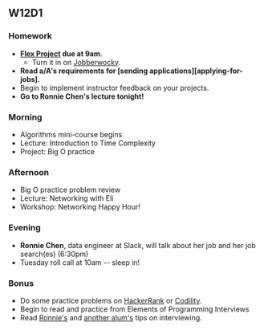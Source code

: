 ## W12D1
### Homework
* **[Flex Project][flex-project] due at 9am**.
  * Turn it in on [Jobberwocky][Jobberwocky].
* **Read a/A's requirements for [sending applications][applying-for-jobs].**
* Begin to implement instructor feedback on your projects.
* **Go to Ronnie Chen's lecture tonight!**

### Morning

* Algorithms mini-course begins
* Lecture: Introduction to Time Complexity
* Project: Big O practice

### Afternoon

* Big O practice problem review
* Lecture: Networking with Eli
* Workshop: Networking Happy Hour!  

### Evening

* **Ronnie Chen**, data engineer at Slack, will talk about her job and her job search(es) (6:30pm)
* Tuesday roll call at 10am -- sleep in!  

### Bonus

* Do some practice problems on [HackerRank][HackerRank] or [Codility][Codility].
* Begin to read and practice from Elements of Programming Interviews
* Read [Ronnie's][ronnie-tips] and [another alum's][babiak-tips] tips on interviewing.
<!-- Job Search Projects -->

[flex-project]: projects/flex-project/flex-project.md

<!-- Internal Resources -->
[Jobberwocky]: http://progress.appacademy.io/jobberwocky

[ronnie-tips]: https://gist.github.com/ronnieftw/7907630469242f0999ea
[babiak-tips]: https://github.com/d-babiak/job-market-notes
<!-- Technical Interview Resources -->
[interview-questions]: https://docs.google.com/a/appacademy.io/spreadsheet/ccc?key=0AnnoREts_wUydHN3UGZfbDZIME1VTEY3Y3pUNWpZZGc#gid=0
[HackerRank]: https://www.hackerrank.com/
[codility]: https://codility.com/
[Codility]: https://codility.com/


<!-- Algorithms Readings & Projects -->
[big-o-readings]: https://github.com/appacademy/job-search-curriculum/tree/master/SF/algorithms/w11d1
